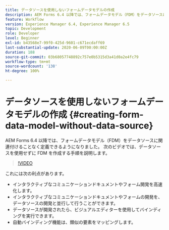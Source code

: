 ```yaml
---
title: データソースを使用しないフォームデータモデルの作成
description: AEM Forms 6.4 以降では、フォームデータモデル（FDM）をデータソースに関連付けることなく定義できるようになりました。 次のビデオでは、データソースを使用せずに FDM を作成する手順を説明します。
feature: Workflow
version: Experience Manager 6.4, Experience Manager 6.5
topic: Development
role: Developer
level: Beginner
exl-id: b43568e7-99f0-425d-9601-c671ecdaff69
last-substantial-update: 2020-06-09T00:00:00Z
duration: 188
source-git-commit: 03b68057748892c757e0b5315d3a41d0a2e4fc79
workflow-type: tm+mt
source-wordcount: '138'
ht-degree: 100%

---
```


# データソースを使用しないフォームデータモデルの作成 {#creating-form-data-model-without-data-source}

AEM Forms 6.4 以降では、フォームデータモデル（FDM）をデータソースに関連付けることなく定義できるようになりました。 次のビデオでは、データソースを使用せずに FDM を作成する手順を説明します。

>[!VIDEO](https://video.tv.adobe.com/v/21414?quality=12&learn=on)

これには次の利点があります。

* インタラクティブなコミュニケーションドキュメントやフォーム開発を高速化します。
* インタラクティブなコミュニケーションドキュメントやフォームの開発を、データソースの開発と並行して行うことができます。
* データソースが開発されたら、ビジュアルエディターを使用してバインディングを実行できます。
* 自動バインディング機能は、類似の要素をマッピングします。

